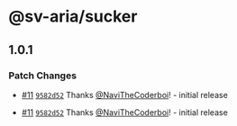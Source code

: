 # @sv-aria/sucker

## 1.0.1

### Patch Changes

-   [#11](https://github.com/NaviTheCoderboi/sv-aria/pull/11) [`9582d52`](https://github.com/NaviTheCoderboi/sv-aria/commit/9582d52b11f6326c5585022bdee7b2e3ff370531) Thanks [@NaviTheCoderboi](https://github.com/NaviTheCoderboi)! - initial release

-   [#11](https://github.com/NaviTheCoderboi/sv-aria/pull/11) [`9582d52`](https://github.com/NaviTheCoderboi/sv-aria/commit/9582d52b11f6326c5585022bdee7b2e3ff370531) Thanks [@NaviTheCoderboi](https://github.com/NaviTheCoderboi)! - initial release

